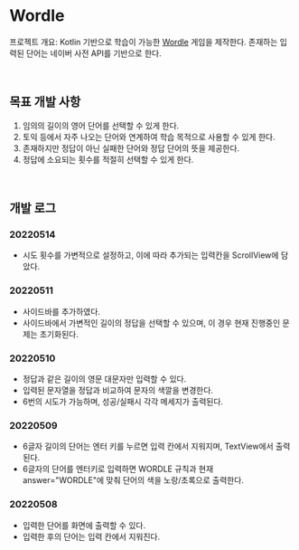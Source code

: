 # Wordle
프로젝트 개요: Kotlin 기반으로 학습이 가능한 [Wordle](https://www.nytimes.com/games/wordle/index.html) 게임을 제작한다.
존재하는 입력된 단어는 네이버 사전 API를 기반으로 한다.

<br/>

## 목표 개발 사항
1. 임의의 길이의 영어 단어를 선택할 수 있게 한다.
2. 토익 등에서 자주 나오는 단어와 연계하여 학습 목적으로 사용할 수 있게 한다.
3. 존재하지만 정답이 아닌 실패한 단어와 정답 단어의 뜻을 제공한다.
4. 정답에 소요되는 횟수를 적절히 선택할 수 있게 한다.

<br/>

## 개발 로그
### 20220514
+ 시도 횟수를 가변적으로 설정하고, 이에 따라 추가되는 입력칸을 ScrollView에 담았다.

### 20220511
+ 사이드바를 추가하였다.
+ 사이드바에서 가변적인 길이의 정답을 선택할 수 있으며, 이 경우 현재 진행중인 문제는 초기화된다.

### 20220510
+ 정답과 같은 길이의 영문 대문자만 입력할 수 있다.
+ 입력된 문자열을 정답과 비교하여 문자의 색깔을 변경한다.
+ 6번의 시도가 가능하며, 성공/실패시 각각 메세지가 출력된다.

### 20220509
+ 6글자 길이의 단어는 엔터 키를 누르면 입력 칸에서 지워지며, TextView에서 출력된다.
+ 6글자의 단어를 엔터키로 입력하면 WORDLE 규칙과 현재 answer="WORDLE"에 맞춰 단어의 색을 노랑/초록으로 출력한다.

### 20220508
+ 입력한 단어를 화면에 출력할 수 있다.
+ 입력한 후의 단어는 입력 칸에서 지워진다.